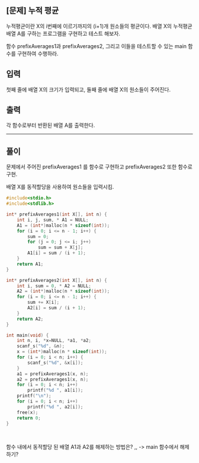 ## [문제] 누적 평균

누적평균이란 X의 i번째에 이르기까지의 (i+1)개 원소들의 평균이다.
배열 X의 누적평균 배열 A를 구하는 프로그램을 구현하고 테스트 해보자.

함수 prefixAverages1과 prefixAverages2, 그리고 이들을 테스트할 수 있는 main 함수를 구현하여 수행하라.

## 입력

첫째 줄에 배열 X의 크기가 입력되고,
둘째 줄에 배열 X의 원소들이 주어진다.

## 출력

각 함수로부터 반환된 배열 A를 출력한다.

-----

## 풀이

문제에서 주어진 prefixAverages1 를 함수로 구현하고 prefixAverages2 또한 함수로 구현.

배열 X를 동적할당을 사용하여 원소들을 입력시킴.

```C
#include<stdio.h>
#include<stdlib.h>

int* prefixAverages1(int X[], int n) {
	int i, j, sum, * A1 = NULL;
	A1 = (int*)malloc(n * sizeof(int));
	for (i = 0; i <= n - 1; i++) {
		sum = 0;
		for (j = 0; j <= i; j++)
			sum = sum + X[j];
		A1[i] = sum / (i + 1);
	}
	return A1;
}

int* prefixAverages2(int X[], int n) {
	int i, sum = 0, * A2 = NULL;
	A2 = (int*)malloc(n * sizeof(int));
	for (i = 0; i <= n - 1; i++) {
		sum += X[i];
		A2[i] = sum / (i + 1);
	}
	return A2;
}

int main(void) {
	int n, i, *x=NULL, *a1, *a2;
	scanf_s("%d", &n);
	x = (int*)malloc(n * sizeof(int));
	for (i = 0; i < n; i++) {
		scanf_s("%d", &x[i]);
	}
	a1 = prefixAverages1(x, n);
	a2 = prefixAverages1(x, n);
	for (i = 0; i < n; i++)
		printf("%d ", a1[i]);
	printf("\n");
	for (i = 0; i < n; i++)
		printf("%d ", a2[i]);
	free(x);
	return 0;
}
```

<br>

함수 내에서 동적할당 된 배열 A1과 A2를 해제하는 방법은? ,, -> main 함수에서 해제하기?
